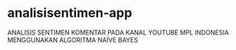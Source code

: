 # analisisentimen-app
ANALISIS SENTIMEN KOMENTAR PADA KANAL YOUTUBE  MPL INDONESIA MENGGUNAKAN  ALGORITMA NAÏVE BAYES
